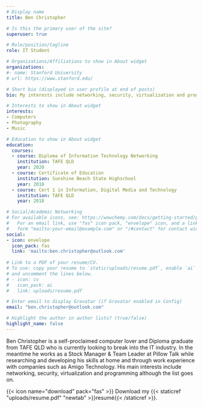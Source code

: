 ```yaml
---
# Display name
title: Ben Christopher

# Is this the primary user of the site?
superuser: true

# Role/position/tagline
role: IT Student

# Organizations/Affiliations to show in About widget
organizations:
#- name: Stanford University
# url: https://www.stanford.edu/

# Short bio (displayed in user profile at end of posts)
bio: My interests include networking, security, virtualization and programming.

# Interests to show in About widget
interests:
- Computers
- Photography
- Music

# Education to show in About widget
education:
  courses:
  - course: Diploma of Information Technology Networking
    institution: TAFE QLD
    year: 2020
  - course: Certificate of Education
    institution: Sunshine Beach State Highschool
    year: 2018
  - course: Cert 1 in Information, Digital Media and Technology
    institution: TAFE QLD
    year: 2018

# Social/Academic Networking
# For available icons, see: https://wowchemy.com/docs/getting-started/page-builder/#icons
#   For an email link, use "fas" icon pack, "envelope" icon, and a link in the
#   form "mailto:your-email@example.com" or "/#contact" for contact widget.
social:
- icon: envelope
  icon_pack: fas
  link: 'mailto:ben.christopher@outlook.com'
  
# Link to a PDF of your resume/CV.
# To use: copy your resume to `static/uploads/resume.pdf`, enable `ai` icons in `params.toml`, 
# and uncomment the lines below.
# - icon: cv
#   icon_pack: ai
#   link: uploads/resume.pdf

# Enter email to display Gravatar (if Gravatar enabled in Config)
email: "ben.christopher@outlook.com"

# Highlight the author in author lists? (true/false)
highlight_name: false
---
```


Ben Christopher is a self-proclaimed computer lover and Diploma graduate from TAFE QLD who is currently looking to break into the IT industry. In the meantime he works as a Stock Manager & Team Leader at Pillow Talk while researching and developing his skills at home and through work experience with companies such as Amigo Technology. His main interests include networking, security, virtualization and programming although the list goes on.



{{< icon name="download" pack="fas" >}} Download my {{< staticref "uploads/resume.pdf" "newtab" >}}resumé{{< /staticref >}}.
